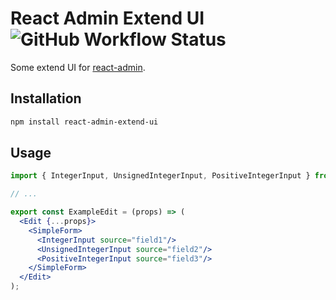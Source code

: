 # React Admin Extend UI ![GitHub Workflow Status](https://img.shields.io/github/workflow/status/ochowei/react-admin-extend-ui/Node.js%20CI)

Some extend UI for [react-admin](https://github.com/marmelab/react-admin).

## Installation

```sh
npm install react-admin-extend-ui
```

## Usage

```jsx
import { IntegerInput, UnsignedIntegerInput, PositiveIntegerInput } from "react-admin-extend-ui";

// ...

export const ExampleEdit = (props) => (
  <Edit {...props}>
    <SimpleForm>
      <IntegerInput source="field1"/>
      <UnsignedIntegerInput source="field2"/>
      <PositiveIntegerInput source="field3"/>
    </SimpleForm>
  </Edit>
);
```
